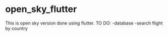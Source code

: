 # open_sky_flutter

This is open sky version done using flutter. TO DO:
-database
-search flight by country
